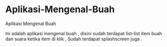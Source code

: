 # Aplikasi-Mengenal-Buah
Aplikasi Mengenal Buah 

Ini adalah aplikasi mengenal buah , disini sudah terdapat list-list item buah dan suara ketika item di klik ,
Sudah terdapat splashscreen juga .

